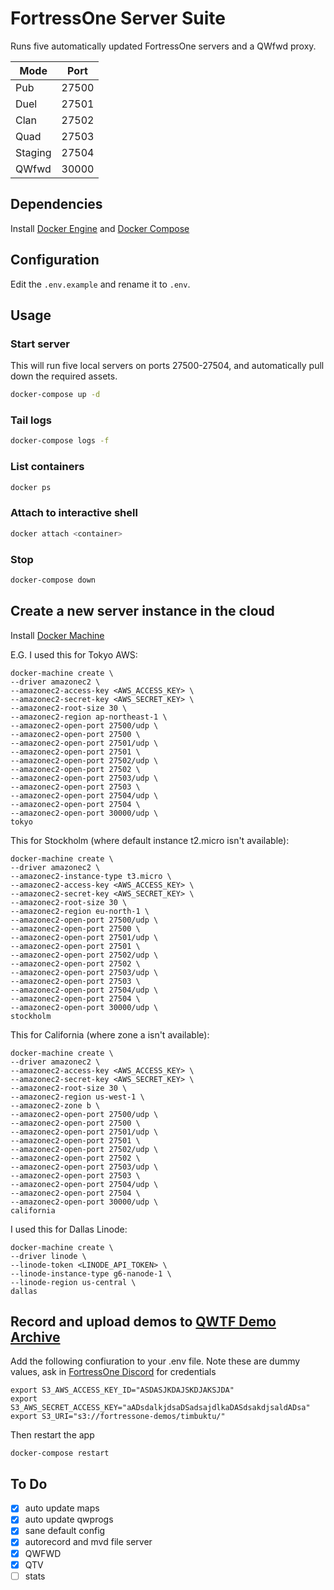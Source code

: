 # FortressOne Server Suite

Runs five automatically updated FortressOne servers and a QWfwd proxy.

| Mode    | Port  |
| ------- | ----- |
| Pub     | 27500 |
| Duel    | 27501 |
| Clan    | 27502 |
| Quad    | 27503 |
| Staging | 27504 |
| QWfwd   | 30000 |

## Dependencies

Install [Docker Engine](https://docs.docker.com/compose/install/) and
[Docker Compose](https://docs.docker.com/compose/install/)


## Configuration

Edit the `.env.example` and rename it to `.env`.


## Usage

### Start server

This will run five local servers on ports 27500-27504, and automatically pull
down the required assets.

```sh
docker-compose up -d
```

### Tail logs

```sh
docker-compose logs -f
```

### List containers

```sh
docker ps
```

### Attach to interactive shell

```sh
docker attach <container>
```

### Stop

```sh
docker-compose down
```


## Create a new server instance in the cloud

Install [Docker Machine](https://docs.docker.com/v17.09/machine/install-machine/)

E.G. I used this for Tokyo AWS:
```
docker-machine create \
--driver amazonec2 \
--amazonec2-access-key <AWS_ACCESS_KEY> \
--amazonec2-secret-key <AWS_SECRET_KEY> \
--amazonec2-root-size 30 \
--amazonec2-region ap-northeast-1 \
--amazonec2-open-port 27500/udp \
--amazonec2-open-port 27500 \
--amazonec2-open-port 27501/udp \
--amazonec2-open-port 27501 \
--amazonec2-open-port 27502/udp \
--amazonec2-open-port 27502 \
--amazonec2-open-port 27503/udp \
--amazonec2-open-port 27503 \
--amazonec2-open-port 27504/udp \
--amazonec2-open-port 27504 \
--amazonec2-open-port 30000/udp \
tokyo
```

This for Stockholm (where default instance t2.micro isn't available):
```
docker-machine create \
--driver amazonec2 \
--amazonec2-instance-type t3.micro \
--amazonec2-access-key <AWS_ACCESS_KEY> \
--amazonec2-secret-key <AWS_SECRET_KEY> \
--amazonec2-root-size 30 \
--amazonec2-region eu-north-1 \
--amazonec2-open-port 27500/udp \
--amazonec2-open-port 27500 \
--amazonec2-open-port 27501/udp \
--amazonec2-open-port 27501 \
--amazonec2-open-port 27502/udp \
--amazonec2-open-port 27502 \
--amazonec2-open-port 27503/udp \
--amazonec2-open-port 27503 \
--amazonec2-open-port 27504/udp \
--amazonec2-open-port 27504 \
--amazonec2-open-port 30000/udp \
stockholm
```

This for California (where zone a isn't available):
```
docker-machine create \
--driver amazonec2 \
--amazonec2-access-key <AWS_ACCESS_KEY> \
--amazonec2-secret-key <AWS_SECRET_KEY> \
--amazonec2-root-size 30 \
--amazonec2-region us-west-1 \
--amazonec2-zone b \
--amazonec2-open-port 27500/udp \
--amazonec2-open-port 27500 \
--amazonec2-open-port 27501/udp \
--amazonec2-open-port 27501 \
--amazonec2-open-port 27502/udp \
--amazonec2-open-port 27502 \
--amazonec2-open-port 27503/udp \
--amazonec2-open-port 27503 \
--amazonec2-open-port 27504/udp \
--amazonec2-open-port 27504 \
--amazonec2-open-port 30000/udp \
california
```

I used this for Dallas Linode:
```
docker-machine create \
--driver linode \
--linode-token <LINODE_API_TOKEN> \
--linode-instance-type g6-nanode-1 \
--linode-region us-central \
dallas
```


## Record and upload demos to [QWTF Demo Archive](https://demos.fortressone.org)

Add the following confiuration to your .env file. Note these are dummy values,
ask in [FortressOne Discord](https://discord.fortressone.org) for credentials

```
export S3_AWS_ACCESS_KEY_ID="ASDASJKDAJSKDJAKSJDA"
export S3_AWS_SECRET_ACCESS_KEY="aADsdalkjdsaDSadsajdlkaDASdsakdjsaldADsa"
export S3_URI="s3://fortressone-demos/timbuktu/"
```

Then restart the app

```
docker-compose restart
```


## To Do

- [x] auto update maps
- [x] auto update qwprogs
- [x] sane default config
- [x] autorecord and mvd file server
- [x] QWFWD
- [x] QTV
- [ ] stats
